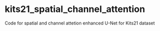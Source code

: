# kits21_spatial_channel_attention
Code for spatial and channel attetion enhanced U-Net for Kits21 dataset
